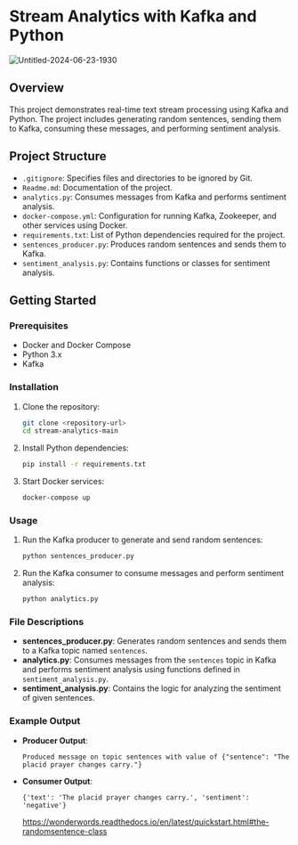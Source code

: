 # Stream Analytics with Kafka and Python

![Untitled-2024-06-23-1930](https://github.com/andrewsuadnya/PROJECT8-DataEngineering-DigitalSkola/assets/90898706/cf1f385a-2381-4c0c-b5af-1c048d4d8f0f)

## Overview
This project demonstrates real-time text stream processing using Kafka and Python. The project includes generating random sentences, sending them to Kafka, consuming these messages, and performing sentiment analysis.

## Project Structure
- `.gitignore`: Specifies files and directories to be ignored by Git.
- `Readme.md`: Documentation of the project.
- `analytics.py`: Consumes messages from Kafka and performs sentiment analysis.
- `docker-compose.yml`: Configuration for running Kafka, Zookeeper, and other services using Docker.
- `requirements.txt`: List of Python dependencies required for the project.
- `sentences_producer.py`: Produces random sentences and sends them to Kafka.
- `sentiment_analysis.py`: Contains functions or classes for sentiment analysis.

## Getting Started

### Prerequisites
- Docker and Docker Compose
- Python 3.x
- Kafka

### Installation
1. Clone the repository:
   ```bash
   git clone <repository-url>
   cd stream-analytics-main
   ```

2. Install Python dependencies:
   ```bash
   pip install -r requirements.txt
   ```

3. Start Docker services:
   ```bash
   docker-compose up
   ```

### Usage

1. Run the Kafka producer to generate and send random sentences:
   ```bash
   python sentences_producer.py
   ```

2. Run the Kafka consumer to consume messages and perform sentiment analysis:
   ```bash
   python analytics.py
   ```

### File Descriptions

- **sentences_producer.py**: Generates random sentences and sends them to a Kafka topic named `sentences`.
- **analytics.py**: Consumes messages from the `sentences` topic in Kafka and performs sentiment analysis using functions defined in `sentiment_analysis.py`.
- **sentiment_analysis.py**: Contains the logic for analyzing the sentiment of given sentences.

### Example Output

- **Producer Output**:
  ```
  Produced message on topic sentences with value of {"sentence": "The placid prayer changes carry."}
  ```

- **Consumer Output**:
  ```
  {'text': 'The placid prayer changes carry.', 'sentiment': 'negative'}
  ```


  https://wonderwords.readthedocs.io/en/latest/quickstart.html#the-randomsentence-class
